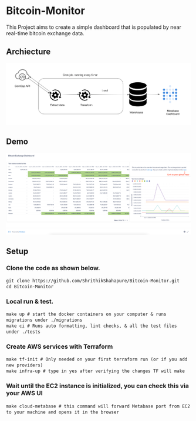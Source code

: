 # Bitcoin-Monitor

This Project aims to create a simple dashboard that is populated by near real-time bitcoin exchange data.


## Archiecture
![Architectture](image.png)

## Demo
![Architectture](demo.png)

## Setup

### Clone the code as shown below.
```
git clone https://github.com/ShrithikShahapure/Bitcoin-Monitor.git
cd Bitcoin-Monitor
```

### Local run & test.
```
make up # start the docker containers on your computer & runs migrations under ./migrations
make ci # Runs auto formatting, lint checks, & all the test files under ./tests
```

### Create AWS services with Terraform
```
make tf-init # Only needed on your first terraform run (or if you add new providers)
make infra-up # type in yes after verifying the changes TF will make
```

### Wait until the EC2 instance is initialized, you can check this via your AWS UI
```
make cloud-metabase # this command will forward Metabase port from EC2 to your machine and opens it in the browser
```

